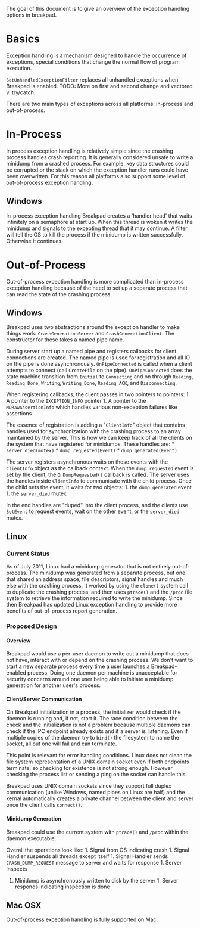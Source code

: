 The goal of this document is to give an overview of the exception handling
options in breakpad.

# Basics

Exception handling is a mechanism designed to handle the occurrence of
exceptions, special conditions that change the normal flow of program execution.

`SetUnhandledExceptionFilter` replaces all unhandled exceptions when Breakpad is
enabled. TODO: More on first and second change and vectored v. try/catch.

There are two main types of exceptions across all platforms: in-process and
out-of-process.

# In-Process

In process exception handling is relatively simple since the crashing process
handles crash reporting. It is generally considered unsafe to write a minidump
from a crashed process. For example, key data structures could be corrupted or
the stack on which the exception handler runs could have been overwritten. For
this reason all platforms also support some level of out-of-process exception
handling.

## Windows

In-process exception handling Breakpad creates a 'handler head' that waits
infinitely on a semaphore at start up. When this thread is woken it writes the
minidump and signals to the excepting thread that it may continue. A filter will
tell the OS to kill the process if the minidump is written successfully.
Otherwise it continues.

# Out-of-Process

Out-of-process exception handling is more complicated than in-process exception
handling because of the need to set up a separate process that can read the
state of the crashing process.

## Windows

Breakpad uses two abstractions around the exception handler to make things work:
`CrashGenerationServer` and `CrashGenerationClient`. The constructor for these
takes a named pipe name.

During server start up a named pipe and registers callbacks for client
connections are created. The named pipe is used for registration and all IO on
the pipe is done asynchronously. `OnPipeConnected` is called when a client
attempts to connect (call `CreateFile` on the pipe). `OnPipeConnected` does the
state machine transition from `Initial` to `Connecting` and on through
`Reading`, `Reading_Done`, `Writing`, `Writing_Done`, `Reading_ACK`, and
`Disconnecting`.

When registering callbacks, the client passes in two pointers to pointers: 1. A
pointer to the `EXCEPTION_INFO` pointer 1. A pointer to the `MDRawAssertionInfo`
which handles various non-exception failures like assertions

The essence of registration is adding a "`ClientInfo`" object that contains
handles used for synchronization with the crashing process to an array
maintained by the server. This is how we can keep track of all the clients on
the system that have registered for minidumps. These handles are: *
`server_died(mutex)` * `dump_requested(Event)` * `dump_generated(Event)`

The server registers asynchronous waits on these events with the `ClientInfo`
object as the callback context. When the `dump_requested` event is set by the
client, the `OnDumpRequested()` callback is called. The server uses the handles
inside `ClientInfo` to communicate with the child process. Once the child sets
the event, it waits for two objects: 1. the `dump_generated` event 1. the
`server_died` mutex

In the end handles are "duped" into the client process, and the clients use
`SetEvent` to request events, wait on the other event, or the `server_died`
mutex.

## Linux

### Current Status

As of July 2011, Linux had a minidump generator that is not entirely
out-of-process. The minidump was generated from a separate process, but one that
shared an address space, file descriptors, signal handles and much else with the
crashing process. It worked by using the `clone()` system call to duplicate the
crashing process, and then uses `ptrace()` and the `/proc` file system to
retrieve the information required to write the minidump. Since then Breakpad has
updated Linux exception handling to provide more benefits of out-of-process
report generation.

### Proposed Design

#### Overview

Breakpad would use a per-user daemon to write out a minidump that does not have,
interact with or depend on the crashing process. We don't want to start a new
separate process every time a user launches a Breakpad-enabled process. Doing
one daemon per machine is unacceptable for security concerns around one user
being able to initiate a minidump generation for another user's process.

#### Client/Server Communication

On Breakpad initialization in a process, the initializer would check if the
daemon is running and, if not, start it. The race condition between the check
and the initialization is not a problem because multiple daemons can check if
the IPC endpoint already exists and if a server is listening. Even if multiple
copies of the daemon try to `bind()` the filesystem to name the socket, all but
one will fail and can terminate.

This point is relevant for error handling conditions. Linux does not clean the
file system representation of a UNIX domain socket even if both endpoints
terminate, so checking for existence is not strong enough. However checking the
process list or sending a ping on the socket can handle this.

Breakpad uses UNIX domain sockets since they support full duplex communication
(unlike Windows, named pipes on Linux are half) and the kernal automatically
creates a private channel between the client and server once the client calls
`connect()`.

#### Minidump Generation

Breakpad could use the current system with `ptrace()` and `/proc` within the
daemon executable.

Overall the operations look like: 1. Signal from OS indicating crash 1. Signal
Handler suspends all threads except itself 1. Signal Handler sends
`CRASH_DUMP_REQUEST` message to server and waits for response 1. Server inspects
1. Minidump is asynchronously written to disk by the server 1. Server responds
indicating inspection is done

## Mac OSX

Out-of-process exception handling is fully supported on Mac.
